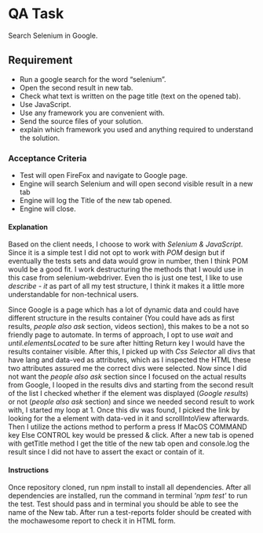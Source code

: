 # QA Task

Search Selenium in Google.

## Requirement

- Run a google search for the word “selenium”.
- Open the second result in new tab.
- Check what text is written on the page title (text on the opened tab).
- Use JavaScript.
- Use any framework you are convenient with.
- Send the source files of your solution.
- explain which framework you used and anything required to understand the solution.

### Acceptance Criteria

- Test will open FireFox and navigate to Google page.
- Engine will search Selenium and will open second visible result in a new tab
- Engine will log the Title of the new tab opened.
- Engine will close.

#### Explanation

Based on the client needs, I choose to work with _Selenium & JavaScript_. Since it is a simple test I did not opt to work with _POM_ design but if eventually the tests sets and data would grow in number, then I think POM would be a good fit.
I work destructuring the methods that I would use in this case from selenium-webdriver. Even tho is just one test, I like to use _describe - it_ as part of all my test structure, I think it makes it a little more understandable for non-technical users.

Since Google is a page which has a lot of dynamic data and could have different structure in the results container (You could have ads as first results, _people also ask_ section, videos section), this makes to be a not so friendly page to automate. In terms of approach, I opt to use _wait_ and _until.elementsLocated_ to be sure after hitting Return key I would have the results container visible. After this, I picked up with _Css Selector_ all divs that have lang and data-ved as attributes, which as I inspected the HTML these two attributes assured me the correct divs were selected.
Now since I did not want the _people also ask_ section since I focused on the actual results from Google, I looped in the results divs and starting from the second result of the list I checked whether if the element was displayed (_Google results_) or not (_people also ask_ section) and since we needed second result to work with, I started my loop at 1.
Once this div was found, I picked the link by looking for the a element with data-ved in it and scrollIntoView afterwards.
Then I utilize the actions method to perform a press
If MacOS COMMAND key Else CONTROL key would be pressed & click.
After a new tab is opened with getTitle method I get the title of the new tab open and console.log the result since I did not have to assert the exact or contain of it.

#### Instructions

Once repository cloned, run npm install to install all dependencies.
After all dependencies are installed, run the command in terminal _*'npm test'*_ to run the test.
Test should pass and in terminal you should be able to see the name of the New tab.
After run a test-reports folder should be created with the mochawesome report to check it in HTML form.
